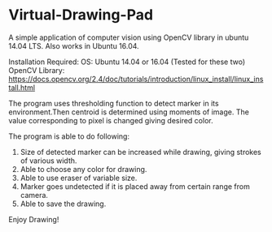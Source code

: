 # Virtual-Drawing-Pad

A simple application of computer vision using OpenCV library in ubuntu 14.04 LTS. Also works in Ubuntu 16.04.

Installation Required:
OS: Ubuntu 14.04 or 16.04 (Tested for these two)
OpenCV Library: https://docs.opencv.org/2.4/doc/tutorials/introduction/linux_install/linux_install.html

The program uses thresholding function to detect marker in its environment.Then centroid is
determined using moments of image. The value corresponding to pixel is changed giving desired color.

The program is able to do following:
1. Size of detected marker can be increased while drawing, giving strokes of various width.
2. Able to choose any color for drawing.
3. Able to use eraser of variable size.
4. Marker goes undetected if it is placed away from certain range from camera.
5. Able to save the drawing.

Enjoy Drawing!
